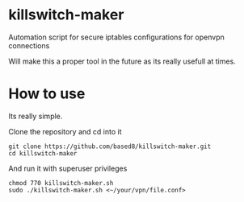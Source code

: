 # killswitch-maker
Automation script for secure iptables configurations for openvpn connections

Will make this a proper tool in the future as its really usefull at times. 

# How to use
Its really simple. 

Clone the repository and cd into it
```
git clone https://github.com/based8/killswitch-maker.git
cd killswitch-maker
```

And run it with superuser privileges
```
chmod 770 killswitch-maker.sh
sudo ./killswitch-maker.sh <~/your/vpn/file.conf>
```


